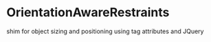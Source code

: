 # OrientationAwareRestraints


shim for object sizing and positioning using tag attributes and JQuery
